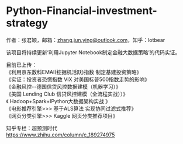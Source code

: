 # Python-Financial-investment-strategy

作者：张君颖，邮箱：zhang.jun.ying@outlook.com，知乎：lotbear      

该项目将持续更新‘利用Jupyter Notebook制定金融大数据策略’的代码实证。     

目前已上传：   
《利用京东数科EMAI(挖掘机活跃)指数 制定基建投资策略》   
《实证：投资者恐慌指数 VIX 对美国标普500指数走势的影响》      
《金融风控--德国信贷风控数据建模（机器学习）》    
《美国 Lending Club 信贷风控建模（全流程实战））》   
《 Hadoop+Spark+IPython大数据架构实战 》      
《电影推荐引擎>>> 基于ALS算法 实现协同过滤式推荐》    
《网页分类引擎>>> Kaggle 网页分类推荐项目》

知乎专栏：超预测时代   
https://www.zhihu.com/column/c_189274975     
